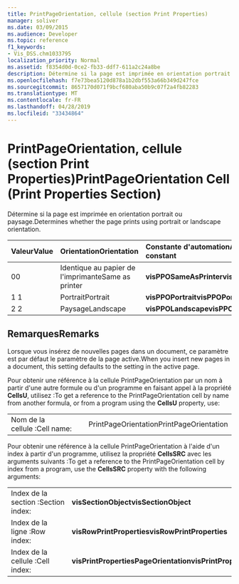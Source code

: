 ```yaml
---
title: PrintPageOrientation, cellule (section Print Properties)
manager: soliver
ms.date: 03/09/2015
ms.audience: Developer
ms.topic: reference
f1_keywords:
- Vis_DSS.chm1033795
localization_priority: Normal
ms.assetid: f8354d0d-0ce2-fb33-ddf7-611a2c24a8be
description: Détermine si la page est imprimée en orientation portrait ou paysage.
ms.openlocfilehash: f7e73bea5120d878a1b2dbf553a66b349d247fce
ms.sourcegitcommit: 8657170d071f9bcf680aba50b9c07f2a4fb82283
ms.translationtype: MT
ms.contentlocale: fr-FR
ms.lasthandoff: 04/28/2019
ms.locfileid: "33434864"
---
```

# <a name="printpageorientation-cell-print-properties-section"></a><span data-ttu-id="aab7d-103">PrintPageOrientation, cellule (section Print Properties)</span><span class="sxs-lookup"><span data-stu-id="aab7d-103">PrintPageOrientation Cell (Print Properties Section)</span></span>

<span data-ttu-id="aab7d-104">Détermine si la page est imprimée en orientation portrait ou paysage.</span><span class="sxs-lookup"><span data-stu-id="aab7d-104">Determines whether the page prints using portrait or landscape orientation.</span></span>
  
|<span data-ttu-id="aab7d-105">**Valeur**</span><span class="sxs-lookup"><span data-stu-id="aab7d-105">**Value**</span></span>|<span data-ttu-id="aab7d-106">**Orientation**</span><span class="sxs-lookup"><span data-stu-id="aab7d-106">**Orientation**</span></span>|<span data-ttu-id="aab7d-107">**Constante d'automation**</span><span class="sxs-lookup"><span data-stu-id="aab7d-107">**Automation constant**</span></span>|
|:-----|:-----|:-----|
| <span data-ttu-id="aab7d-108">0</span><span class="sxs-lookup"><span data-stu-id="aab7d-108">0</span></span>  <br/> | <span data-ttu-id="aab7d-109">Identique au papier de l'imprimante</span><span class="sxs-lookup"><span data-stu-id="aab7d-109">Same as printer</span></span>  <br/> |<span data-ttu-id="aab7d-110">**visPPOSameAsPrinter**</span><span class="sxs-lookup"><span data-stu-id="aab7d-110">**visPPOSameAsPrinter**</span></span> <br/> |
| <span data-ttu-id="aab7d-111">1 </span><span class="sxs-lookup"><span data-stu-id="aab7d-111">1</span></span>  <br/> | <span data-ttu-id="aab7d-112">Portrait</span><span class="sxs-lookup"><span data-stu-id="aab7d-112">Portrait</span></span>  <br/> |<span data-ttu-id="aab7d-113">**visPPOPortrait**</span><span class="sxs-lookup"><span data-stu-id="aab7d-113">**visPPOPortrait**</span></span> <br/> |
|<span data-ttu-id="aab7d-114">2 </span><span class="sxs-lookup"><span data-stu-id="aab7d-114">2</span></span>  <br/> |<span data-ttu-id="aab7d-115">Paysage</span><span class="sxs-lookup"><span data-stu-id="aab7d-115">Landscape</span></span>  <br/> |<span data-ttu-id="aab7d-116">**visPPOLandscape**</span><span class="sxs-lookup"><span data-stu-id="aab7d-116">**visPPOLandscape**</span></span> <br/> |
   
## <a name="remarks"></a><span data-ttu-id="aab7d-117">Remarques</span><span class="sxs-lookup"><span data-stu-id="aab7d-117">Remarks</span></span>

<span data-ttu-id="aab7d-118">Lorsque vous insérez de nouvelles pages dans un document, ce paramètre est par défaut le paramètre de la page active.</span><span class="sxs-lookup"><span data-stu-id="aab7d-118">When you insert new pages in a document, this setting defaults to the setting in the active page.</span></span>
  
<span data-ttu-id="aab7d-119">Pour obtenir une référence à la cellule PrintPageOrientation par un nom à partir d'une autre formule ou d'un programme en faisant appel à la propriété **CellsU**, utilisez :</span><span class="sxs-lookup"><span data-stu-id="aab7d-119">To get a reference to the PrintPageOrientation cell by name from another formula, or from a program using the **CellsU** property, use:</span></span> 
  
|||
|:-----|:-----|
| <span data-ttu-id="aab7d-120">Nom de la cellule :</span><span class="sxs-lookup"><span data-stu-id="aab7d-120">Cell name:</span></span>  <br/> | <span data-ttu-id="aab7d-121">PrintPageOrientation</span><span class="sxs-lookup"><span data-stu-id="aab7d-121">PrintPageOrientation</span></span>  <br/> |
   
<span data-ttu-id="aab7d-122">Pour obtenir une référence à la cellule PrintPageOrientation à l'aide d'un index à partir d'un programme, utilisez la propriété **CellsSRC** avec les arguments suivants :</span><span class="sxs-lookup"><span data-stu-id="aab7d-122">To get a reference to the PrintPageOrientation cell by index from a program, use the **CellsSRC** property with the following arguments:</span></span> 
  
|||
|:-----|:-----|
| <span data-ttu-id="aab7d-123">Index de la section :</span><span class="sxs-lookup"><span data-stu-id="aab7d-123">Section index:</span></span>  <br/> |<span data-ttu-id="aab7d-124">**visSectionObject**</span><span class="sxs-lookup"><span data-stu-id="aab7d-124">**visSectionObject**</span></span> <br/> |
| <span data-ttu-id="aab7d-125">Index de la ligne :</span><span class="sxs-lookup"><span data-stu-id="aab7d-125">Row index:</span></span>  <br/> |<span data-ttu-id="aab7d-126">**visRowPrintProperties**</span><span class="sxs-lookup"><span data-stu-id="aab7d-126">**visRowPrintProperties**</span></span> <br/> |
| <span data-ttu-id="aab7d-127">Index de la cellule :</span><span class="sxs-lookup"><span data-stu-id="aab7d-127">Cell index:</span></span>  <br/> |<span data-ttu-id="aab7d-128">**visPrintPropertiesPageOrientation**</span><span class="sxs-lookup"><span data-stu-id="aab7d-128">**visPrintPropertiesPageOrientation**</span></span> <br/> |
   

